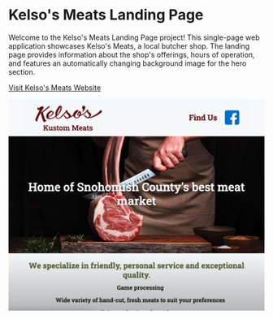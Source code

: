 # Kelso's Meats Landing Page

Welcome to the Kelso's Meats Landing Page project! This single-page web application showcases Kelso's Meats, a local butcher shop. The landing page provides information about the shop's offerings, hours of operation, and features an automatically changing background image for the hero section.

[Visit Kelso's Meats Website](https://www.kelsosmeats.com/)

![Kelsos Meats Screenshot](./src/assets/images/screenshot.png)

